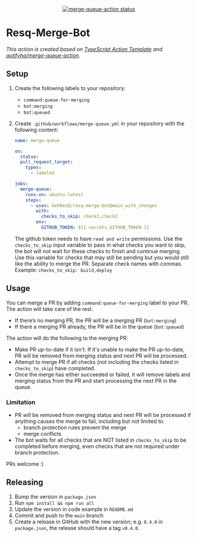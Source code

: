 <p align="center">
  <a href="https://github.com/autifyhq/merge-queue-action/actions"><img alt="merge-queue-action status" src="https://github.com/autifyhq/merge-queue-action/workflows/build-test/badge.svg"></a>
</p>

# Resq-Merge-Bot

_This action is created based on [TypeScript Action Template](https://github.com/actions/typescript-action) and [autifyhq/merge-queue-action](https://github.com/autifyhq/merge-queue-action)._

## Setup

1. Create the following labels to your repository:
   - `command:queue-for-merging`
   - `bot:merging`
   - `bot:queued`
2. Create `.github/workflows/merge-queue.yml` in your repository with the following content:

   ```yml
   name: merge-queue

   on:
     status:
     pull_request_target:
       types:
         - labeled

   jobs:
     merge-queue:
       runs-on: ubuntu-latest
       steps:
         - uses: GetResQ/resq-merge-bot@main_with_changes
           with:
             checks_to_skip: check1,check2
           env:
             GITHUB_TOKEN: ${{ secrets.GITHUB_TOKEN }}
   ```

   The github token needs to have `read and write` permissions. Use the `checks_to_skip` input variable to pass in what checks you want to skip, the bot will not wait for these checks to finish and continue merging. Use this variable for checks that may still be pending but you would still like the ability to merge the PR. Separate check names with commas.
   Example: `checks_to_skip: build,deploy`

## Usage

You can merge a PR by adding `command:queue-for-merging` label to your PR. The action will take care of the rest.

- If there’s no merging PR, the PR will be a merging PR (`bot:merging`)
- If there a merging PR already, the PR will be in the queue (`bot:queued`)

The action will do the following to the merging PR:

- Make PR up-to-date if it isn't. If it's unable to make the PR up-to-date, PR will be removed from merging status and next PR will be processed.
- Attempt to merge PR if all checks (not including the checks listed in `checks_to_skip`) have completed.
- Once the merge has either succeeded or failed, it will remove labels and merging status from the PR and start processing the next PR in the queue.

### Limitation

- PR will be removed from merging status and next PR will be processed if anything causes the merge to fail, including but not limited to:
  - branch protection rules prevent the merge
  - merge conflicts
- The bot waits for all checks that are NOT listed in `checks_to_skip` to be completed before merging, even checks that are not required under branch protection.

PRs welcome :)

## Releasing

1. Bump the version in `package.json`
2. Run `npm install && npm run all`
3. Update the version in code example in `README.md`
4. Commit and push to the `main` branch
5. Create a release in GitHub with the new version; e.g. `0.4.0` in `package.json`, the release should have a tag `v0.4.0`.
